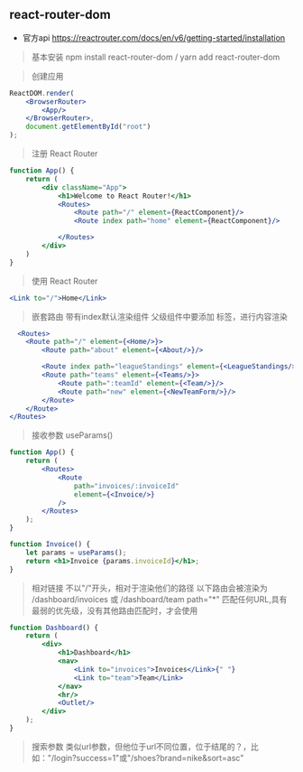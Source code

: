 ## react-router-dom

+ 官方api  https://reactrouter.com/docs/en/v6/getting-started/installation

> 基本安装 npm  install react-router-dom / yarn add react-router-dom


> 创建应用

```jsx
ReactDOM.render(
    <BrowserRouter>
        <App/>
    </BrowserRouter>,
    document.getElementById("root")
);
```

> 注册 React Router

```jsx
function App() {
    return (
        <div className="App">
            <h1>Welcome to React Router!</h1>
            <Routes>
                <Route path="/" element={ReactComponent}/>
                <Route index path="home" element={ReactComponent}/>

            </Routes>
        </div>
    )
}
```

> 使用 React  Router

```jsx
<Link to="/">Home</Link>
```

> 嵌套路由
> 带有index默认渲染组件
> 父级组件中要添加 <Outlet/> 标签，进行内容渲染

```jsx
  <Routes>
    <Route path="/" element={<Home/>}>
        <Route path="about" element={<About/>}/>

        <Route index path="leagueStandings" element={<LeagueStandings/>}/>
        <Route path="teams" element={<Teams/>}>
            <Route path=":teamId" element={<Team/>}/>
            <Route path="new" element={<NewTeamForm/>}/>
        </Route>
    </Route>
</Routes>
```

> 接收参数 useParams()

```jsx
function App() {
    return (
        <Routes>
            <Route
                path="invoices/:invoiceId"
                element={<Invoice/>}
            />
        </Routes>
    );
}

function Invoice() {
    let params = useParams();
    return <h1>Invoice {params.invoiceId}</h1>;
}
```

> 相对链接 不以"/"开头，相对于渲染他们的路径
> 以下路由会被渲染为 /dashboard/invoices 或 /dashboard/team
> path="*" 匹配任何URL,具有最弱的优先级，没有其他路由匹配时，才会使用

```jsx
function Dashboard() {
    return (
        <div>
            <h1>Dashboard</h1>
            <nav>
                <Link to="invoices">Invoices</Link>{" "}
                <Link to="team">Team</Link>
            </nav>
            <hr/>
            <Outlet/>
        </div>
    );
}
```

> 搜索参数 类似url参数，但他位于url不同位置，位于结尾的？，比如："/login?success=1"或"/shoes?brand=nike&sort=asc"